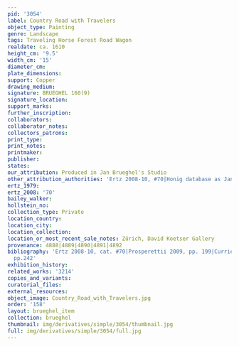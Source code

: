 ```yaml
---
pid: '3054'
label: Country Road with Travelers
object_type: Painting
genre: Landscape
tags: Traveling Horse Forest Road Wagon
realdate: ca. 1610
height_cm: '9.5'
width_cm: '15'
diameter_cm: 
plate_dimensions: 
support: Copper
drawing_medium: 
signature: BRUEGHEL 160(9)
signature_location: 
support_marks: 
further_inscription: 
collaborators: 
collaborator_notes: 
collectors_patrons: 
print_type: 
print_notes: 
printmaker: 
publisher: 
states: 
our_attribution: Produced in Jan Brueghel's Studio
other_attribution_authorities: 'Ertz 2008-10, #70|Honig database as Jan and studio'
ertz_1979: 
ertz_2008: '70'
bailey_walker: 
hollstein_no: 
collection_type: Private
location_country: 
location_city: 
location_collection: 
location_or_most_recent_sale_notes: Zürich, David Koetser Gallery
provenance: 4888|4889|4890|4891|4892
bibliography: 'Ertz 2008-10, cat. #70|Prosperettii 2009, pp. 199|Currie & Allart 2012,
  pp.242'
exhibition_history: 
related_works: '3214'
copies_and_variants: 
curatorial_files: 
external_resources: 
object_image: Country_Road_with_Travelers.jpg
order: '158'
layout: brueghel_item
collection: brueghel
thumbnail: img/derivatives/simple/3054/thumbnail.jpg
full: img/derivatives/simple/3054/full.jpg
---
```

